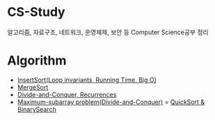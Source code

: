 # CS-Study
알고리즘, 자료구조, 네트워크, 운영체제, 보안 등 Computer Science공부 정리 

# Algorithm
- [InsertSort(Loop invariants, Running Time, Big O)](https://github.com/RyuJungSik/CS-Study/blob/main/Algorithm/InsertSort(Loop%20invariants%2C%20Running%20Time%2C%20Big%20O).md)
- [MergeSort](https://github.com/RyuJungSik/CS-Study/blob/main/Algorithm/MergeSort.md)
- [Divide-and-Conquer, Recurrences](https://github.com/RyuJungSik/CS-Study/blob/main/Algorithm/Divide-and-Conquer%2C%20Recurrences.md)
- [Maximum-subarray problem(Divide-and-Conquer)](https://github.com/RyuJungSik/CS-Study/blob/main/Algorithm/Divide-and-Conquer%2C%20Recurrences.md)
= [QuickSort & BinarySearch](https://github.com/RyuJungSik/CS-Study/tree/main/Algorithm)
